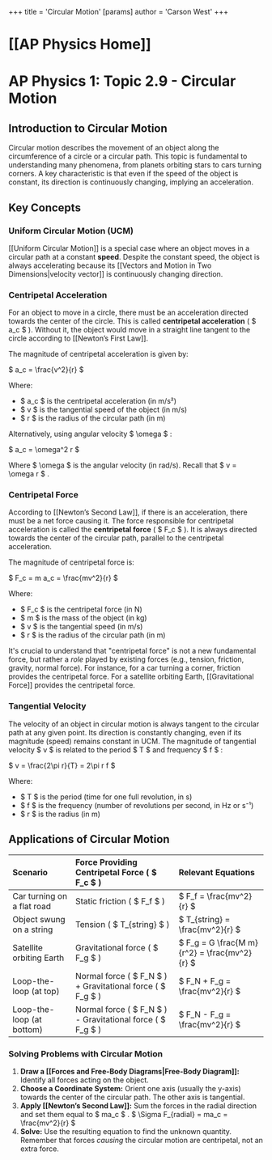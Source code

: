 +++
 title = 'Circular Motion'
[params]
	author = 'Carson West'
+++
# [[AP Physics Home]]
# AP Physics 1: Topic 2.9 - Circular Motion

## Introduction to Circular Motion

Circular motion describes the movement of an object along the circumference of a circle or a circular path. This topic is fundamental to understanding many phenomena, from planets orbiting stars to cars turning corners. A key characteristic is that even if the speed of the object is constant, its direction is continuously changing, implying an acceleration.

## Key Concepts

### Uniform Circular Motion (UCM)

[[Uniform Circular Motion]] is a special case where an object moves in a circular path at a constant **speed**. Despite the constant speed, the object is always accelerating because its [[Vectors and Motion in Two Dimensions|velocity vector]] is continuously changing direction.

### Centripetal Acceleration

For an object to move in a circle, there must be an acceleration directed towards the center of the circle. This is called **centripetal acceleration** ( $ a_c $ ). Without it, the object would move in a straight line tangent to the circle according to [[Newton’s First Law]].

The magnitude of centripetal acceleration is given by:

 $ a_c = \frac{v^2}{r} $ 

Where:
*  $ a_c $  is the centripetal acceleration (in m/s²)
*  $ v $  is the tangential speed of the object (in m/s)
*  $ r $  is the radius of the circular path (in m)

Alternatively, using angular velocity  $ \omega $ :

 $ a_c = \omega^2 r $ 

Where  $ \omega $  is the angular velocity (in rad/s). Recall that  $ v = \omega r $ .

### Centripetal Force

According to [[Newton’s Second Law]], if there is an acceleration, there must be a net force causing it. The force responsible for centripetal acceleration is called the **centripetal force** ( $ F_c $ ). It is always directed towards the center of the circular path, parallel to the centripetal acceleration.

The magnitude of centripetal force is:

 $ F_c = m a_c = \frac{mv^2}{r} $ 

Where:
*  $ F_c $  is the centripetal force (in N)
*  $ m $  is the mass of the object (in kg)
*  $ v $  is the tangential speed (in m/s)
*  $ r $  is the radius of the circular path (in m)

It's crucial to understand that "centripetal force" is not a new fundamental force, but rather a *role* played by existing forces (e.g., tension, friction, gravity, normal force). For instance, for a car turning a corner, friction provides the centripetal force. For a satellite orbiting Earth, [[Gravitational Force]] provides the centripetal force.

### Tangential Velocity

The velocity of an object in circular motion is always tangent to the circular path at any given point. Its direction is constantly changing, even if its magnitude (speed) remains constant in UCM. The magnitude of tangential velocity  $ v $  is related to the period  $ T $  and frequency  $ f $ :

 $ v = \frac{2\pi r}{T} = 2\pi r f $ 

Where:
*  $ T $  is the period (time for one full revolution, in s)
*  $ f $  is the frequency (number of revolutions per second, in Hz or s⁻¹)
*  $ r $  is the radius (in m)

## Applications of Circular Motion

| Scenario                      | Force Providing Centripetal Force ( $ F_c $ )       | Relevant Equations                             |
| :---------------------------- | :---------------------------------------------- | :--------------------------------------------- |
| Car turning on a flat road    | Static friction ( $ F_f $ )                         |  $ F_f = \frac{mv^2}{r} $                          |
| Object swung on a string      | Tension ( $ T_{string} $ )                          |  $ T_{string} = \frac{mv^2}{r} $                   |
| Satellite orbiting Earth      | Gravitational force ( $ F_g $ )                     |  $ F_g = G \frac{M m}{r^2} = \frac{mv^2}{r} $      |
| Loop-the-loop (at top)        | Normal force ( $ F_N $ ) + Gravitational force ( $ F_g $ ) |  $ F_N + F_g = \frac{mv^2}{r} $                    |
| Loop-the-loop (at bottom)     | Normal force ( $ F_N $ ) - Gravitational force ( $ F_g $ ) |  $ F_N - F_g = \frac{mv^2}{r} $                    |

### Solving Problems with Circular Motion

1.  **Draw a [[Forces and Free-Body Diagrams|Free-Body Diagram]]:** Identify all forces acting on the object.
2.  **Choose a Coordinate System:** Orient one axis (usually the y-axis) towards the center of the circular path. The other axis is tangential.
3.  **Apply [[Newton’s Second Law]]:** Sum the forces in the radial direction and set them equal to  $ ma_c $ .
     $ \Sigma F_{radial} = ma_c = \frac{mv^2}{r} $ 
4.  **Solve:** Use the resulting equation to find the unknown quantity. Remember that forces *causing* the circular motion are centripetal, not an extra force.